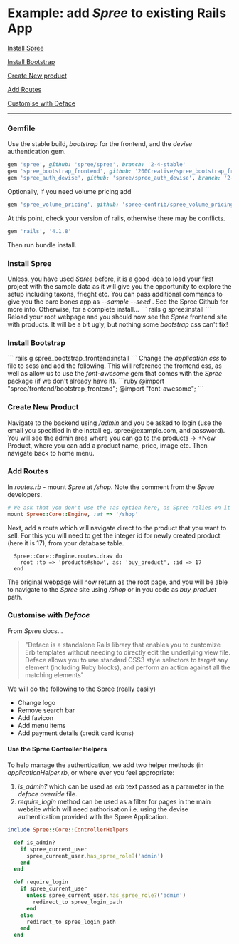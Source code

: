 # Example: add <i>Spree</i> to existing Rails App

[Install Spree](#install-spree)

[Install Bootstrap](#install-bnootstrap)

[Create New product](#create-new-product)

[Add Routes](#add-routes)

[Customise with Deface](#customise-with-deface)

----
<h3>Gemfile</h3> 

Use the stable build, <i>bootstrap</i> for the frontend, and the <i>devise</i> authentication gem.
```ruby
gem 'spree', github: 'spree/spree', branch: '2-4-stable'
gem 'spree_bootstrap_frontend', github: '200Creative/spree_bootstrap_frontend'
gem 'spree_auth_devise', github: 'spree/spree_auth_devise', branch: '2-4-stable'
```
Optionally, if you need volume pricing add
```ruby
gem 'spree_volume_pricing', github: 'spree-contrib/spree_volume_pricing'
```
At this point, check your version of rails, otherwise there may be conflicts.
```ruby
gem 'rails', '4.1.8'
```
Then run bundle install.

<h3>Install Spree</h3>
Unless, you have used <i>Spree</i> before, it is a good idea to load your first project with the sample data as it will give you the opportunity to explore the setup including taxons, frieght etc. You can pass additional commands to give you the bare bones app as  <i> --sample --seed </i>.  See the Spree Github for more info.  Otherwise, for a complete install...
```
rails g spree:install
```
Reload your root webpage and you should now see the <i>Spree</i> frontend site with products.  
It will be a bit ugly, but nothing some <i>bootstrap</i> css can't fix!
<h3>Install Bootstrap</h3>
```
rails g spree_bootstrap_frontend:install
```
Change the <i>application.css</i> to file to scss and add the following. This will reference the frontend css, as well as allow us to use the <i>font-awesome</i> gem that comes with the <i>Spree</i> package (if we don't already have it).
```ruby
@import "spree/frontend/bootstrap_frontend";
@import "font-awesome";
```
<h3>Create New Product</h3>
Navigate to the backend using <i>/admin</i> and you be asked to login (use the email you specified in the install eg. spree@example.com, and password).  You will see the admin area where you can go to the products -> +New Product, where you can add a product name, price, image etc.  Then navigate back to home menu.

<h3>Add Routes</h3>
In <i>routes.rb</i> - mount <i>Spree</i> at <i>/shop</i>.  Note the comment from the <i>Spree</i> developers.

```ruby
# We ask that you don't use the :as option here, as Spree relies on it being the default of "spree"
mount Spree::Core::Engine, :at => '/shop'
```
Next, add a route which will navigate direct to the product that you want to sell. 
For this you will need to get the integer id for newly created product (here it is 17), from your database table.
```
  Spree::Core::Engine.routes.draw do
    root :to => 'products#show', as: 'buy_product', :id => 17
  end
```
The original webpage will now return as the root page, and you will be able to navigate to the <i>Spree</i> site using  <i>/shop</i> or in you code as <i>buy_product</i> path.

<h3>Customise with <i>Deface</i></h3>
From <i>Spree</i> docs...
<blockquote>"Deface is a standalone Rails library that enables you to customize Erb templates without needing to directly edit the underlying view file. Deface allows you to use standard CSS3 style selectors to target any element (including Ruby blocks), and perform an action against all the matching elements"</blockquote>

We will do the following to the Spree (really easily) 
<ul>
<li>Change logo</li>
<li>Remove search bar</li>
<li>Add favicon</li>
<li>Add menu items</li>
<li>Add payment details (credit card icons)
</ul>
<h4>Use the Spree Controller Helpers</h4>
To help manage the authentication, we add two helper methods (in <i>applicationHelper.rb</i>, or where ever you feel appropriate:
<ol>
<li><i>is_admin?</i> which can be used as <i>erb</i> text passed as a parameter in the <i>deface override</i> file.</li> <li><i>require_login</i> method can be used as a filter for pages in the main website which will need authorisation i.e. using the devise authentication provided with the Spree Application.</li>
</ol>

```ruby
include Spree::Core::ControllerHelpers

  def is_admin?
    if spree_current_user
      spree_current_user.has_spree_role?('admin')
    end
  end

  def require_login
    if spree_current_user
      unless spree_current_user.has_spree_role?('admin')
        redirect_to spree_login_path
      end
    else
      redirect_to spree_login_path
    end
  end
```






